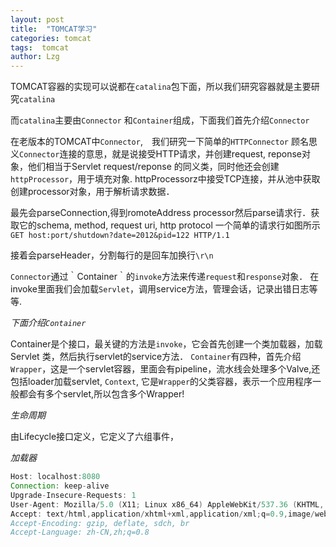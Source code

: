 ```yaml
---
layout: post
title:  "TOMCAT学习"
categories: tomcat
tags:  tomcat
author: Lzg
---
```

TOMCAT容器的实现可以说都在`catalina`包下面，所以我们研究容器就是主要研究`catalina`

而`catalina`主要由`Connector` 和`Container`组成，下面我们首先介绍`Connector`

在老版本的TOMCAT中`Connector`,　我们研究一下简单的`HTTPConnector`
顾名思义`Connector`连接的意思，就是说接受HTTP请求，并创建request, reponse对象，他们相当于Servlet request/reponse 的同义类，同时他还会创建`httpProcessor`，用于填充对象.
httpProcessorz中接受TCP连接，并从池中获取创建processor对象，用于解析请求数据．

最先会parseConnection,得到romoteAddress
processor然后parse请求行．获取它的schema, method, request uri, http protocol
一个简单的请求行如图所示`GET host:port/shutdown?date=2012&pid=122 HTTP/1.1`

接着会parseHeader，分割每行的是回车加换行`\r\n`

`Connector`通过｀Container｀的`invoke`方法来传递`request`和`response`对象．
在invoke里面我们会加载`Servlet`，调用service方法，管理会话，记录出错日志等等.


*下面介绍`Container`*

Container是个接口，最关键的方法是`invoke`，它会首先创建一个类加载器，加载Servlet
类，然后执行servlet的service方法．
`Container`有四种，首先介绍`Wrapper`，这是一个servlet容器，里面会有pipeline，流水线会处理多个Valve,还包括loader加载servlet,
`Context`, 它是`Wrapper`的父类容器，表示一个应用程序一般都会有多个servlet,所以包含多个Wrapper!

*生命周期*

由Lifecycle接口定义，它定义了六组事件，

*加载器*



```java
Host: localhost:8080
Connection: keep-alive
Upgrade-Insecure-Requests: 1
User-Agent: Mozilla/5.0 (X11; Linux x86_64) AppleWebKit/537.36 (KHTML, like Gecko) Chrome/57.0.2987.133 Safari/537.36
Accept: text/html,application/xhtml+xml,application/xml;q=0.9,image/webp,*/*;q=0.8
Accept-Encoding: gzip, deflate, sdch, br
Accept-Language: zh-CN,zh;q=0.8
```
